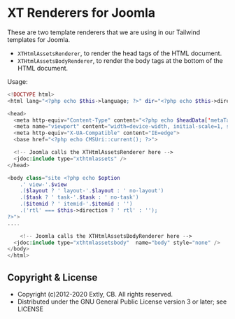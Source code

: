 # XT Renderers for Joomla

These are two template renderers that we are using in our Tailwind templates for Joomla.

- `XTHtmlAssetsRenderer`, to render the head tags of the HTML document.
- `XTHtmlAssetsBodyRenderer`, to render the body tags at the bottom of the HTML document.

Usage:

```php
<!DOCTYPE html>
<html lang="<?php echo $this->language; ?>" dir="<?php echo $this->direction; ?>">

<head>
  <meta http-equiv="Content-Type" content="<?php echo $headData['metaTags']['http-equiv']; ?>">
  <meta name="viewport" content="width=device-width, initial-scale=1, shrink-to-fit=no" />
  <meta http-equiv="X-UA-Compatible" content="IE=edge">
  <base href="<?php echo CMSUri::current(); ?>">

  <!-- Joomla calls the XTHtmlAssetsRenderer here -->
  <jdoc:include type="xthtmlassets" />
</head>

<body class="site <?php echo $option
    .' view-'.$view
    .($layout ? ' layout-'.$layout : ' no-layout')
    .($task ? ' task-'.$task : ' no-task')
    .($itemid ? ' itemid-'.$itemid : '')
    .('rtl' === $this->direction ? ' rtl' : '');
?>">
....

    <!-- Joomla calls the XTHtmlAssetsBodyRenderer here -->
  <jdoc:include type="xthtmlassetsbody"  name="body" style="none" />
</body>
</html>
```

## Copyright & License

- Copyright (c)2012-2020 Extly, CB. All rights reserved.
- Distributed under the GNU General Public License version 3 or later; see LICENSE